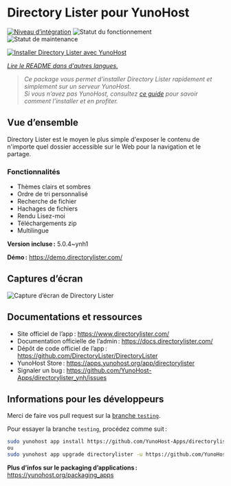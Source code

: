 <!--
Nota bene : ce README est automatiquement généré par <https://github.com/YunoHost/apps/tree/master/tools/readme_generator>
Il NE doit PAS être modifié à la main.
-->

# Directory Lister pour YunoHost

[![Niveau d’intégration](https://apps.yunohost.org/badge/integration/directorylister)](https://ci-apps.yunohost.org/ci/apps/directorylister/)
![Statut du fonctionnement](https://apps.yunohost.org/badge/state/directorylister)
![Statut de maintenance](https://apps.yunohost.org/badge/maintained/directorylister)

[![Installer Directory Lister avec YunoHost](https://install-app.yunohost.org/install-with-yunohost.svg)](https://install-app.yunohost.org/?app=directorylister)

*[Lire le README dans d'autres langues.](./ALL_README.md)*

> *Ce package vous permet d’installer Directory Lister rapidement et simplement sur un serveur YunoHost.*  
> *Si vous n’avez pas YunoHost, consultez [ce guide](https://yunohost.org/install) pour savoir comment l’installer et en profiter.*

## Vue d’ensemble

Directory Lister est le moyen le plus simple d'exposer le contenu de n'importe quel dossier accessible sur le Web pour la navigation et le partage.

### Fonctionnalités

- Thèmes clairs et sombres
- Ordre de tri personnalisé
- Recherche de fichier
- Hachages de fichiers
- Rendu Lisez-moi
- Téléchargements zip
- Multilingue


**Version incluse :** 5.0.4~ynh1

**Démo :** <https://demo.directorylister.com/>

## Captures d’écran

![Capture d’écran de Directory Lister](./doc/screenshots/Screenshot.png)

## Documentations et ressources

- Site officiel de l’app : <https://www.directorylister.com/>
- Documentation officielle de l’admin : <https://docs.directorylister.com/>
- Dépôt de code officiel de l’app : <https://github.com/DirectoryLister/DirectoryLister>
- YunoHost Store : <https://apps.yunohost.org/app/directorylister>
- Signaler un bug : <https://github.com/YunoHost-Apps/directorylister_ynh/issues>

## Informations pour les développeurs

Merci de faire vos pull request sur la [branche `testing`](https://github.com/YunoHost-Apps/directorylister_ynh/tree/testing).

Pour essayer la branche `testing`, procédez comme suit :

```bash
sudo yunohost app install https://github.com/YunoHost-Apps/directorylister_ynh/tree/testing --debug
ou
sudo yunohost app upgrade directorylister -u https://github.com/YunoHost-Apps/directorylister_ynh/tree/testing --debug
```

**Plus d’infos sur le packaging d’applications :** <https://yunohost.org/packaging_apps>
